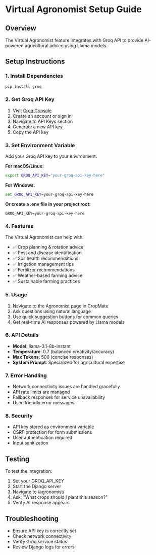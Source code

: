 # Virtual Agronomist Setup Guide

## Overview
The Virtual Agronomist feature integrates with Groq API to provide AI-powered agricultural advice using Llama models.

## Setup Instructions

### 1. Install Dependencies
```bash
pip install groq
```

### 2. Get Groq API Key
1. Visit [Groq Console](https://console.groq.com/)
2. Create an account or sign in
3. Navigate to API Keys section
4. Generate a new API key
5. Copy the API key

### 3. Set Environment Variable
Add your Groq API key to your environment:

**For macOS/Linux:**
```bash
export GROQ_API_KEY="your-groq-api-key-here"
```

**For Windows:**
```cmd
set GROQ_API_KEY=your-groq-api-key-here
```

**Or create a .env file in your project root:**
```
GROQ_API_KEY=your-groq-api-key-here
```

### 4. Features
The Virtual Agronomist can help with:
- ✅ Crop planning & rotation advice
- ✅ Pest and disease identification
- ✅ Soil health recommendations  
- ✅ Irrigation management tips
- ✅ Fertilizer recommendations
- ✅ Weather-based farming advice
- ✅ Sustainable farming practices

### 5. Usage
1. Navigate to the Agronomist page in CropMate
2. Ask questions using natural language
3. Use quick suggestion buttons for common queries
4. Get real-time AI responses powered by Llama models

### 6. API Details
- **Model**: llama-3.1-8b-instant
- **Temperature**: 0.7 (balanced creativity/accuracy)
- **Max Tokens**: 500 (concise responses)
- **System Prompt**: Specialized for agricultural expertise

### 7. Error Handling
- Network connectivity issues are handled gracefully
- API rate limits are managed
- Fallback responses for service unavailability
- User-friendly error messages

### 8. Security
- API key stored as environment variable
- CSRF protection for form submissions
- User authentication required
- Input sanitization

## Testing
To test the integration:
1. Set your GROQ_API_KEY
2. Start the Django server
3. Navigate to /agronomist/
4. Ask: "What crops should I plant this season?"
5. Verify AI response appears

## Troubleshooting
- Ensure API key is correctly set
- Check network connectivity
- Verify Groq service status
- Review Django logs for errors